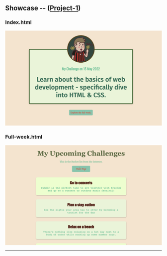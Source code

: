 ## Showcase -- ([Project-1](/Code_Snippets/Project-1/index.html))
### Index.html
<img alt="index.html" src="/Code_Snippets/Project-1/showcase/index.png" />

### Full-week.html
<img alt="full-week.html" src="/Code_Snippets/Project-1/showcase/full-week.png" />

---
